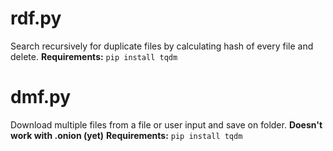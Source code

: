# rdf.py
Search recursively for duplicate files by calculating hash of every file and delete.
**Requirements:**
```pip install tqdm```

# dmf.py
Download multiple files from a file or user input and save on folder.
**Doesn't work with .onion (yet)**
**Requirements:**
```pip install tqdm```